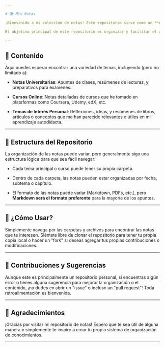 ```yaml
---

# 📚 Mis Notas

¡Bienvenido a mi colección de notas! Este repositorio sirve como un **espacio centralizado para todas mis notas personales, apuntes universitarios, y resúmenes de cursos o temas que encuentro interesantes**.

El objetivo principal de este repositorio es organizar y facilitar el acceso a la información que voy aprendiendo. Ya sea para repasar conceptos, recordar ideas clave o simplemente tener un registro de mi viaje de aprendizaje, ¡aquí encontrarás de todo!

---
```


## 📝 Contenido

Aquí puedes esperar encontrar una variedad de temas, incluyendo (pero no limitado a):

- **Notas Universitarias**: Apuntes de clases, resúmenes de lecturas, y preparativos para exámenes.
    
- **Cursos Online**: Notas detalladas de cursos que he tomado en plataformas como Coursera, Udemy, edX, etc.
    
- **Temas de Interés Personal**: Reflexiones, ideas, y resúmenes de libros, artículos o conceptos que me han parecido relevantes o útiles en mi aprendizaje autodidacta.
    

---

## 📂 Estructura del Repositorio

La organización de las notas puede variar, pero generalmente sigo una estructura lógica para que sea fácil navegar:

- Cada tema principal o curso puede tener su propia carpeta.
    
- Dentro de cada carpeta, las notas pueden estar organizadas por fecha, subtema o capítulo.
    
- El formato de las notas puede variar (Markdown, PDFs, etc.), pero **Markdown será el formato preferente** para la mayoría de los apuntes.
    

---

## 🚀 ¿Cómo Usar?

Simplemente navega por las carpetas y archivos para encontrar las notas que te interesen. Siéntete libre de clonar el repositorio para tener tu propia copia local o hacer un "fork" si deseas agregar tus propias contribuciones o modificaciones.

---

## 🤝 Contribuciones y Sugerencias

Aunque este es principalmente un repositorio personal, si encuentras algún error o tienes alguna sugerencia para mejorar la organización o el contenido, ¡no dudes en abrir un "issue" o incluso un "pull request"! Toda retroalimentación es bienvenida.

---

## 💖 Agradecimientos

¡Gracias por visitar mi repositorio de notas! Espero que te sea útil de alguna manera o simplemente te inspire a crear tu propio sistema de organización de conocimientos.

---
